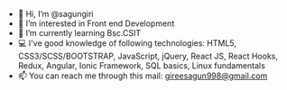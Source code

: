 - 👋 Hi, I’m @sagungiri
- 👀 I’m interested in Front end Development
- 🌱 I’m currently learning Bsc.CSIT
- 💻 I've good knowledge of following technologies:
    HTML5, CSS3/SCSS/BOOTSTRAP, 
    JavaScript, jQuery, React JS, React Hooks, Redux, Angular, Ionic Framework, 
    SQL basics, 
    Linux fundamentals
- 📫 You can reach me through this mail: gireesagun998@gmail.com

<!---
sagungiri/sagungiri is a ✨ special ✨ repository because its `README.md` (this file) appears on your GitHub profile.
You can click the Preview link to take a look at your changes.
--->

